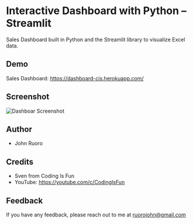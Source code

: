 
# Interactive Dashboard with Python – Streamlit

Sales Dashboard built in Python and the Streamlit library to visualize Excel data.

## Demo
Sales Dashboard: https://dashboard-cis.herokuapp.com/

## Screenshot

![Dashboar Screenshot](https://content.screencast.com/users/jubbel3/folders/Snagit/media/64b4d64a-4e59-4bec-9f16-771eb1a99005/08.18.2021-19.50.jpg)


## Author
- John Ruoro

## Credits
- Sven from Coding Is Fun
- YouTube: https://youtube.com/c/CodingIsFun




## Feedback

If you have any feedback, please reach out to me at ruorojohn@gmail.com
